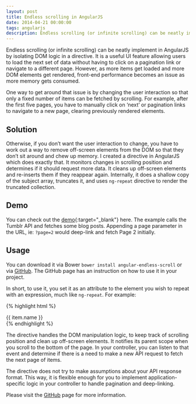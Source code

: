 ```yaml
---
layout: post
title: Endless scrolling in AngularJS
date: 2014-04-21 00:00:00
tags: angularjs
description: Endless scrolling (or infinite scrolling) can be neatly implement in AngularJS by isolating DOM logic in a directive. It is a useful UI feature allowing users to load the next set of data without having to click on a pagination link or navigate to a different page. However, as more items get loaded and more DOM elements get rendered, front-end performance becomes an issue as more memory gets consumed.
---
```


Endless scrolling (or infinite scrolling) can be neatly implement in AngularJS by isolating DOM logic in a directive. It is a useful UI feature allowing users to load the next set of data without having to click on a pagination link or navigate to a different page. However, as more items get loaded and more DOM elements get rendered, front-end performance becomes an issue as more memory gets consumed.

One way to get around that issue is by changing the user interaction so that only a fixed number of items can be fetched by scrolling. For example, after the first five pages, you have to manually click on ‘next’ or pagination links to navigate to a new page, clearing previously rendered elements.

## Solution

Otherwise, if you don’t want the user interaction to change, you have to work out a way to remove off-screen elements from the DOM so that they don’t sit around and chew up memory. I created a directive in AngularJS which does exactly that. It monitors changes in scrolling position and determines if it should request more data. It cleans up off-screen elements and re-inserts them if they reappear again. Internally, it does a shallow copy of the subject array, truncates it, and uses `ng-repeat` directive to render the truncated collection.

## Demo

You can check out the [demo](http://codepen.io/davidchin/full/oXbYEg){:target="_blank"} here. The example calls the Tumblr API and fetches some blog posts. Appending a page parameter in the URL, ie: `?page=2` would deep-link and fetch Page 2 initially.

## Usage

You can download it via Bower `bower install angular-endless-scroll` or via [GitHub](https://github.com/davidchin/angular-endless-scroll). The GitHub page has an instruction on how to use it in your project.

In short, to use it, you set it as an attribute to the element you wish to repeat with an expression, much like `ng-repeat`. For example:

{% highlight html %}
<div class="container">
  <div endless-scroll="item in items">
    {{ item.name }}
  </div>
</div>
{% endhighlight %}

The directive handles the DOM manipulation logic, to keep track of scrolling position and clean up off-screen elements. It notifies its parent scope when you scroll to the bottom of the page. In your controller, you can listen to that event and determine if there is a need to make a new API request to fetch the next page of items.

The directive does not try to make assumptions about your API response format. This way, it is flexible enough for you to implement application-specific logic in your controller to handle pagination and deep-linking. 

Please visit the [GitHub](https://github.com/davidchin/angular-endless-scroll) page for more information. 
